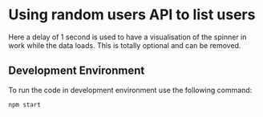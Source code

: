 # Using random users API to list users

Here a delay of 1 second is used to have a visualisation of the spinner in work while the data loads. This is totally optional and can be removed.

## Development Environment

To run the code in development environment use the following command:

```bash
npm start
```
